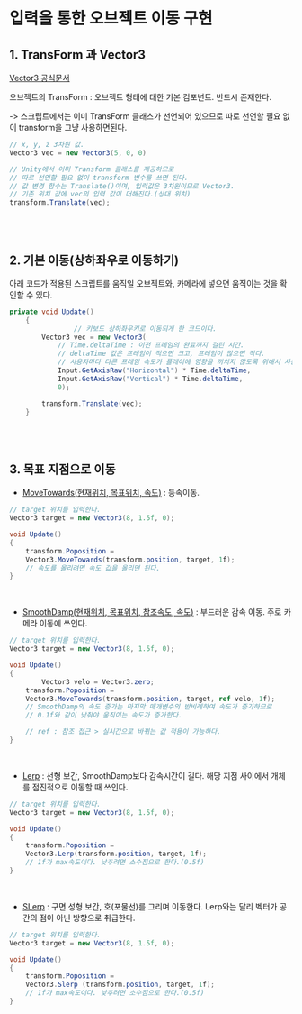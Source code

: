 # 입력을 통한 오브젝트 이동 구현

## 1. TransForm 과 Vector3
[Vector3 공식문서](https://docs.unity3d.com/kr/530/ScriptReference/Vector3.html)

오브젝트의 TransForm : 오브젝트 형태에 대한 기본 컴포넌트. 반드시 존재한다.

-> 스크립트에서는 이미 TransForm 클래스가 선언되어 있으므로 따로 선언할 필요 없이 transform을 그냥 사용하면된다.

```csharp
// x, y, z 3차원 값.
Vector3 vec = new Vector3(5, 0, 0)    

// Unity에서 이미 Transform 클래스를 제공하므로
// 따로 선언할 필요 없이 transform 변수를 쓰면 된다.
// 값 변경 함수는 Translate()이며, 입력값은 3차원이므로 Vector3.
// 기존 위치 값에 vec의 입력 값이 더해진다.(상대 위치)
transform.Translate(vec);
```

<br><br>

## 2. 기본 이동(상하좌우로 이동하기)

아래 코드가 적용된 스크립트를 움직일 오브젝트와, 카메라에 넣으면 움직이는 것을 확인할 수 있다.

```csharp
private void Update()
    {
				// 키보드 상하좌우키로 이동되게 한 코드이다.
        Vector3 vec = new Vector3(
            // Time.deltaTime : 이전 프레임의 완료까지 걸린 시간.
            // deltaTime 값은 프레임이 적으면 크고, 프레임이 많으면 작다.
            // 사용자마다 다른 프레임 속도가 플레이에 영향을 끼치지 않도록 위해서 사용.
            Input.GetAxisRaw("Horizontal") * Time.deltaTime,
            Input.GetAxisRaw("Vertical") * Time.deltaTime,
            0);

        transform.Translate(vec);
    }
```

<br><br>

## 3. 목표 지점으로 이동

- [MoveTowards(현재위치, 목표위치, 속도)](https://docs.unity3d.com/kr/530/ScriptReference/Vector3.MoveTowards.html) : 등속이동.

```csharp
// target 위치를 입력한다.
Vector3 target = new Vector3(8, 1.5f, 0);

void Update()
{
    transform.Poposition =
    Vector3.MoveTowards(transform.position, target, 1f);
    // 속도를 올리려면 속도 값을 올리면 된다.
}
```

<br>

- [SmoothDamp(현재위치, 목표위치, 참조속도, 속도)](https://docs.unity3d.com/kr/530/ScriptReference/Vector3.SmoothDamp.html) : 부드러운 감속 이동. 주로 카메라 이동에 쓰인다.

```csharp
// target 위치를 입력한다.
Vector3 target = new Vector3(8, 1.5f, 0);

void Update()
{
		Vector3 velo = Vector3.zero;
    transform.Poposition =
    Vector3.MoveTowards(transform.position, target, ref velo, 1f);
    // SmoothDamp의 속도 증가는 마지막 매개변수의 반비례하여 속도가 증가하므로
    // 0.1f와 같이 낮춰야 움직이는 속도가 증가한다.

    // ref : 참조 접근 > 실시간으로 바뀌는 값 적용이 가능하다.
}
```

<br>

- [Lerp](https://docs.unity3d.com/kr/530/ScriptReference/Vector3.Lerp.html) :  선형 보간, SmoothDamp보다 감속시간이 길다. 해당 지점 사이에서 개체를 점진적으로 이동할 때 쓰인다.

```csharp
// target 위치를 입력한다.
Vector3 target = new Vector3(8, 1.5f, 0);

void Update()
{
    transform.Poposition =
    Vector3.Lerp(transform.position, target, 1f);
    // 1f가 max속도이다. 낮추려면 소수점으로 한다.(0.5f)
}
```

<br>

- [SLerp](https://docs.unity3d.com/kr/530/ScriptReference/Vector3.Slerp.html) : 구면 성형 보간, 호(포물선)를 그리며 이동한다. Lerp와는 달리 벡터가 공간의 점이 아닌 방향으로 취급한다.

```csharp
// target 위치를 입력한다.
Vector3 target = new Vector3(8, 1.5f, 0);

void Update()
{
    transform.Poposition =
    Vector3.Slerp (transform.position, target, 1f);
    // 1f가 max속도이다. 낮추려면 소수점으로 한다.(0.5f)
}
```